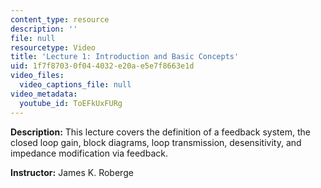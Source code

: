 ```yaml
---
content_type: resource
description: ''
file: null
resourcetype: Video
title: 'Lecture 1: Introduction and Basic Concepts'
uid: 1f7f8703-0f04-4032-e20a-e5e7f8663e1d
video_files:
  video_captions_file: null
video_metadata:
  youtube_id: ToEFkUxFURg
---
```


**Description:** This lecture covers the definition of a feedback system, the closed loop gain, block diagrams, loop transmission, desensitivity, and impedance modification via feedback.

**Instructor:** James K. Roberge